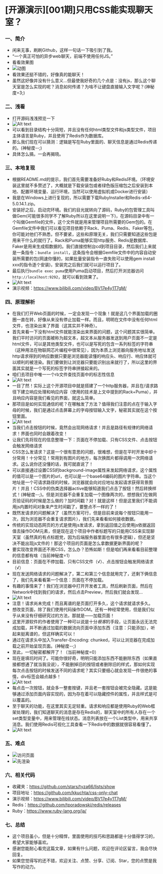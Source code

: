 # [开源演示][001期]只用CSS能实现聊天室？
### 一、简介
- 闲来无事，刷刷Github，这样一句话一下吸引到了我。
- “一个真正可怕的异步web聊天，前端不使用任何JS。”  
- 看看效果图
- ![动图](./1.gif)
- 看效果还挺不错的，好像真的能聊天！
- 虽然这好像并没有什么意义...但最使我好奇的几个点是：没有js，那么这个聊天室是怎么实现的呢？消息如何传递？为啥不让键盘直接输入文字呢？(神秘度=3;)
  
### 二、浅看
- 打开源码浅浅预览一下
- ![Alt text](2.png)
- 可以看到目录结构十分简短，并且没有任何html类型文件和js类型文件，项目主体语言是Ruby，并且使用了Redis作为数据库。
- 那么我们现在可以猜测：逻辑是写在Ruby里面的、聊天信息是通过Redis传递的。(神秘度--;)
- 具体怎么搞，一会再揭晓。

### 三、本地复现
- 根据README.md的提示，我们首先需要准备好Ruby和Redis环境。（环境安装这里就不多赘述了，大概就是下载安装包或者绿色版压缩包之后安装到本地、配置环境变量、运行环境，当然可以使用虚拟机或Docker进行安装）
- 我是在Windows上进行复现的，所以需要下载RubyInstaller和Redis-x64-5.0.14.1.zip。
- 安装好之后，启动完环境。我们的目光就转向了源码，Ruby的包管理工具叫做Gem(可能很多同学不了解Ruby所以在这里说明一下)，在源码目录中有一个叫做Gemfile的文件，这个文件就是用来管理项目所需要的Gem包的。在Gemfile文件中我们可以看见项目依赖于Rack、Puma、Redis、Faker等包，你可能对他们不熟悉，但不要紧，这些和原理无关，我们只需要知道这些包是用来干什么的就行了。Rack和Puma能够实现http服务、Redis是数据库、Faker是用来生成假数据的。我们直接控制台cd到项目目录，然后我们上来就是一条指令：`bundle install`，这条指令会根据Gemfile文件中的内容自动安装所需要的包(网速你懂的，如果批量安装指令一直失败可以使用gem install xxx的指令逐个安装)，安装完之后我们就可以运行项目了。
- 最后执行`bundle exec puma`使用Puma启动项目，然后打开浏览器访问`http://localhost:9292`，就可以看到效果了。
- ![Alt text](3.png)
- 演示视频：https://www.bilibili.com/video/BV17e4y1T7gM/

### 四、原理解析
- 在我们打开Web页面的时候，一定会发现一个现象！就是这几个界面加载的圈圈一直在转，好像从来没有停止加载一样。而且，明明在文件中没有任何html文件，也渲染出来了界面（这其实并不神奇）。
- 首先来看一下没有html文件就能渲染出来界面的问题，这个问题其实很简单。我们平时访问的页面被称为超文本，超文本从服务器发送到用户页面不一定是html文件，可以是其他类型文件，也可以是写死的包含一系列标签的字符串（这种用法在物联网芯片编程中很常见），因为本质上浏览器向服务地址发送http请求得到的响应数据只要是浏览器能读懂的响应头、响应行、响应体就可以顺利的被渲染。我们要做到让浏览器只要能识别出来就行了，所以这里的界面其实就是一个写死的标签字符串拼接起来的。
- 咱们去项目中唯一一个rb文件查找页面中的标志性信息
- ![Alt text](4.png)
- 一目了然！实际上这个开源项目中就是搭建了一个http服务器，并且在/请求路径下建立响应处理和响应内容（使用的技术是上文中提到的Rack+Puma），并且响应内容是我们看见的界面，就这么简单。
- 那项目是如何实现通信的呢？在哪触发了方法？值得我们注意的点在于输入字母的时候，我们是通过点击屏幕上的字母按钮输入文字，秘密其实就在这个按钮里面。
- ![Alt text](5.png)
- 当我们点击按钮的时候，竟然会出现网络请求！并且是路径有规律的网络请求！界面也同时会跟着改变！
- 让我们先将现在的信息整理一下：页面在不停加载、只有CSS文件、点击按钮会触发网络请求
- CSS怎么发请求？这是一个很有意思的问题，很难想，但是在平时开发中却十分常用！十分常见！常用到有图片的地方，每次换图片都得调用一次网络请求。这么说你还没懂的话，我可就直说了！
- 可以直接通过设置CSS的background-image属性来发起网络请求，这个属性的值可以是一个图片的url，也可以是一个base64编码的图片字符串。当这个地址是一个可请求路径的时候，浏览器就会向对应地址发起请求获得背景图片！并且！CSS中的伪类选择器active能够知道我们点击了按钮！然后转换样式！(神秘度--;)。但是浏览器不会重复加载一个图像两次的，想想我们在做网页验证码的时候是怎么做的？加时间戳？对！就是这样！但是这里我们不能调用js内置时间对象来产生时间戳了，要整点不一样的了！
- 既然发请求的问题解决了（虽然方案可行，但是目前来说每个按钮只能用一次，因为浏览器不会重复请求图片），我们先来看看如何接收数据。
- 传统的实现动态网页的方式是使用js发请求，拿到返回值之后使用js依据返回值去操作DOM元素，但是现在这个项目中作者标题写的只能用CSS来实现聊天室（虽然真的有点标题党，因为后端服务器里面也有很多逻辑），但还是坚决不能出现js文件的！那这个项目的页面是怎么拿数据更新界面的呢？
- 要实现改变界面还不用CSS，怎么办？恐怖如斯！但是咱们再来看看目前整理的信息都有啥（当前神秘度=1）
- 目前信息：页面在不停加载、只有CSS文件（√）、点击按钮会触发网络请求（√）
- 现在发送网络请求的问题解决了，第二和第三个信息就用完了，还剩下俩信息了，我们先来看看第一个信息：页面在不停加载。
- 有趣的事情来了！我们在浏览器中打开开发者工具，然后刷新页面，然后在Network中找到我们的请求，然后点击Preview，然后我们就会发现...
- ![Alt text](6.png)
- 注意！请求尚未完成！而且离谱的是页面打开多久，这个请求就请求多久。
- 想改变页面，除了我们使用代码操作DOM。还有一种经常使用，但是我们似乎从来没有仔细研究过的方法，那就是——加载页面！
- 这里开源软件的作者使用了一种可以说是十分*极客*的手段，让页面永远无法完成加载，并不断通过加载的数据流向页面中添加东西（注意：只能添加），听起来挺离谱的，但这样确实可以！
- 通过在请求头中加入Transfer-Encoding: chunked，可以让浏览器在完成加载之前开始呈现页面。(神秘度--;)
- 至此，一切秘密都解开了！（当前神秘度=0）
- 现在是填坑时间了。可能你很好奇，明明只能添加东西不能删除东西（如果直接都想通了就当我没说），不能删掉旧的按钮或者删除旧的样式，那如何实现每次点击按钮的时候发送不同的请求呢？其实只要细心就会发现一件很绝的事情，div标签会越点越多！
- ![Alt text](7.png)
- 每点击一次按钮，就会多一整套按键，并且老一套按钮会被完全隐藏。这是能够通过添加页面内容实现的，因为存在着可以隐藏控件的属性，并且样式是可以覆盖的。
- 至于聊天的功能，在这里其实无足轻重。请求和响应都是使用Ruby的Web框架处理的，我们知道聊天的消息是存在Redis的，聊天室中的所有人存在一个set类型变量中，用来管理在线状态。消息列表放在一个List类型中，用来共享消息。我们使用Redis可视化工具查看一下Redis中的数据就很容易看懂了。
- ![Alt text](8.png)

### 五、难点
- ![访问页面](9.png)
- ![先渲染](10.png)

### 六、相关代码
- 收藏夹：https://github.com/stars/tyza66/lists/show
- 项目地址：https://github.com/kkuchta/css-only-chat
- 演示视频：https://www.bilibili.com/video/BV17e4y1T7gM/
- Redis：https://github.com/tporadowski/redis/releases
- Ruby：https://www.ruby-lang.org/ja/

### 七、总结
- 这个项目虽小，但是十分精悍，里面使用的技巧和思路都是十分值得学习的，希望大家能够喜欢。
- 感谢您能耐心看完这篇文章，如果有什么问题，欢迎在评论区留言，我会尽快回复。
- 如果您觉得写的还不错，欢迎关注、点赞、分享、订阅、Star，您的点赞是我写作的动力。
